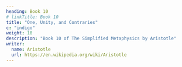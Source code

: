 ```yaml
---
heading: Book 10
# linkTitle: Book 10
title: "One, Unity, and Contraries"
c: "indigo"
weight: 10
description: "Book 10 of The Simplified Metaphysics by Aristotle"
writer:
  name: Aristotle 
  url: https://en.wikipedia.org/wiki/Aristotle
---
```

